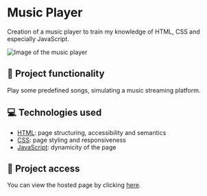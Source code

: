 # Music Player
Creation of a music player to train my knowledge of HTML, CSS and especially JavaScript.

![Image of the music player](https://user-images.githubusercontent.com/96635074/223611645-8a649026-d83d-42ed-97ee-497bc4f4c43b.png)

## 🔨 Project functionality
Play some predefined songs, simulating a music streaming platform.

## 💻 Technologies used 
* [HTML](https://developer.mozilla.org/pt-BR/docs/Web/HTML): page structuring, accessibility and semantics
* [CSS](https://developer.mozilla.org/pt-BR/docs/Web/CSS): page styling and responsiveness
* [JavaScript](https://developer.mozilla.org/pt-BR/docs/Web/JavaScript): dynamicity of the page

## 📁 Project access
You can view the hosted page by clicking [here](https://arturcolen.github.io/MusicPlayer/).